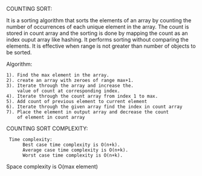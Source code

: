 COUNTING SORT:

  It is a sorting algorithm that sorts the 
elements of an array by counting the number of 
occurrences of each unique element in the array.
The count is stored in count array and the sorting 
is done by mapping the count as an index ouput array
like hashing. It performs sorting without 
comparing the elements. It is effective when 
range is not greater than number of objects to be sorted.


Algorithm:

    1). Find the max element in the array.
    2). create an array with zeroes of range max+1.
    3). Iterate through the array and increase the. 
        value of count at corresponding index.
    4). Iterate through the count array from index 1 to max.
    5). Add count of previous element to current element
    6). Iterate through the given array find the index in count array
    7). Place the element in output array and decrease the count 
        of element in count array


COUNTING SORT COMPLEXITY:

     Time complexity:
          Best case time complexity is O(n+k).
          Average case time complexity is O(n+k).
          Worst case time complexity is O(n+k).


Space complexity is O(max element)
